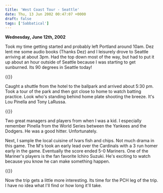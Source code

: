```yaml
---
title: 'West Coast Tour - Seattle'
date: Thu, 13 Jun 2002 00:47:07 +0000
draft: false
tags: ['Sabbatical']
---
```


**Wednesday, June 12th, 2002** 

Took my time getting started and probably left Portland around 10am. Dez lent me some audio books (Thanks Dez) and I leisurely drove to Seattle arriving at about 3pm. Had the top down most of the way, but had to put it up about an hour outside of Seattle because I was starting to get sunburned. Its 90 degrees in Seattle today! 

{{<img-center src="/images/Safeco_Field-300x225.jpg" title="Safeco Field">}}

Caught a shuttle from the hotel to the ballpark and arrived about 5:30 pm. Took a tour of the park and then got close to home to watch batting practice. Look who's standing behind home plate shooting the breeze. It's Lou Pinella and Tony LaRussa. 

{{<img-center src="/images/Pinella___La_Russa-300x225.jpg" title="Pinella & La Russa">}}

Two great managers and players from when I was a kid. I especially remember Pinella from the World Series between the Yankees and the Dodgers. He was a good hitter. Unfortunately. 

Next, I sample the local cuisine of Ivars fish and chips. Not much drama in this game. The M's took an early lead over the Cardinals with a 3 run homer early in the game. Eventually the score ended 5-0 Mariners. One of the Mariner's players is the fan favorite Ichiro Suzuki. He's exciting to watch because you know he can make something happen. 

{{<img-center src="/images/Ichiro_at_bat.jpg" title="Ichiro at Bat">}}

Now the trip gets a little more interesting. Its time for the PCH leg of the trip. I have no idea what I'll find or how long it'll take.
